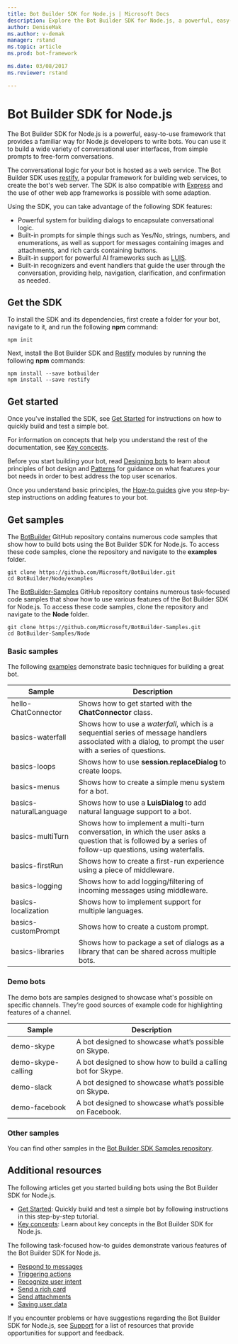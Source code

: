 ```yaml
---
title: Bot Builder SDK for Node.js | Microsoft Docs
description: Explore the Bot Builder SDK for Node.js, a powerful, easy-to-use bot building framework.
author: DeniseMak
ms.author: v-demak
manager: rstand
ms.topic: article
ms.prod: bot-framework

ms.date: 03/08/2017
ms.reviewer: rstand

---
```


# Bot Builder SDK for Node.js


The Bot Builder SDK for Node.js is a powerful, easy-to-use framework that provides a familiar way for Node.js developers to write bots.
You can use it to build a wide variety of conversational user interfaces, from simple prompts to free-form conversations.

The conversational logic for your bot is hosted as a web service. The Bot Builder SDK uses <a href="http://restify.com">restify</a>, a popular framework for building web services, to create the bot's web server. 
The SDK is also compatible with <a href="http://expressjs.com/">Express</a> and the use of other web app frameworks is possible with some adaption. 

Using the SDK, you can take advantage of the following SDK features: 

- Powerful system for building dialogs to encapsulate conversational logic.
- Built-in prompts for simple things such as Yes/No, strings, numbers, and enumerations, as well as support for messages containing images and attachments, 
and rich cards containing buttons.
- Built-in support for powerful AI frameworks such as <a href="http://luis.ai" target="_blank">LUIS</a>.
- Built-in recognizers and event handlers that guide the user through the 
conversation, providing help, navigation, clarification, and confirmation as needed.

## Get the SDK


To install the SDK and its dependencies, first create a folder for your bot, navigate to it, and run the following **npm** command:

```
npm init
```

Next, install the Bot Builder SDK and <a href="http://restify.com/" target="_blank">Restify</a> modules by running the following **npm** commands:

```
npm install --save botbuilder
npm install --save restify
```

## Get started

Once you've installed the SDK, see [Get Started](~/nodejs/bot-builder-nodejs-quickstart.md) for instructions on how to quickly build and test a simple bot.

For information on concepts that help you understand the rest of the documentation, see [Key concepts](~/nodejs/bot-builder-nodejs-concepts.md).

<!--
* [Glossary](~/bot-framework-glossary.md): Covers terminology that is used throughout the SDK documentation. -->

Before you start building your bot, read [Designing bots][DesignGuide] to learn about principles of bot design and [Patterns][DesignPatterns] for guidance on what features your bot needs in order to best address the top user scenarios. 


Once you understand basic principles, the [How-to guides][HowTo] give you step-by-step instructions on adding features to your bot.

## Get samples

The <a href="https://github.com/Microsoft/BotBuilder" target="_blank">BotBuilder</a> GitHub repository 
contains numerous code samples that show how to build bots using the Bot Builder SDK for Node.js. 
To access these code samples, clone the repository and navigate to the **examples** folder.

```
git clone https://github.com/Microsoft/BotBuilder.git
cd BotBuilder/Node/examples
```

The <a href="https://github.com/Microsoft/BotBuilder-Samples" target="_blank">BotBuilder-Samples</a> GitHub repository 
contains numerous task-focused code samples that show how to use various features of the Bot Builder SDK for Node.js. 
To access these code samples, clone the repository and navigate to the **Node** folder.

```
git clone https://github.com/Microsoft/BotBuilder-Samples.git
cd BotBuilder-Samples/Node
```

### Basic samples

The following [examples](https://github.com/Microsoft/BotBuilder/tree/master/Node/examples) demonstrate basic techniques for building a great bot.

| Sample | Description |
|------|------|
| hello-ChatConnector | Shows how to get started with the **ChatConnector** class. |
| basics-waterfall | Shows how to use a *waterfall*, which is a sequential series of message handlers associated with a dialog, to prompt the user with a series of questions. |
| basics-loops | Shows how to use **session.replaceDialog** to create loops. |
| basics-menus | Shows how to create a simple menu system for a bot. |
| basics-naturalLanguage | Shows how to use a **LuisDialog** to add natural language support to a bot. | 
| basics-multiTurn | Shows how to implement a multi-turn conversation, in which the user asks a question that is followed by a series of follow-up questions, using waterfalls. | 
| basics-firstRun | Shows how to create a first-run experience using a piece of middleware. |
| basics-logging| Shows how to add logging/filtering of incoming messages using middleware. |
| basics-localization | Shows how to implement support for multiple languages. | 
| basics-customPrompt | Shows how to create a custom prompt. |
| basics-libraries | Shows how to package a set of dialogs as a library that can be shared across multiple bots. |

### Demo bots

The demo bots are samples designed to showcase what's possible on specific channels. They’re good sources of example code for highlighting features of a channel.

| Sample | Description |
|------|------|
| demo-skype | A bot designed to showcase what’s possible on Skype. | 
| demo-skype-calling | A bot designed to show how to build a calling bot for Skype. |
| demo-slack | A bot designed to showcase what’s possible on Skype. | 
| demo-facebook | A bot designed to showcase what’s possible on Facebook. |

### Other samples

You can find other samples in the [Bot Builder SDK Samples repository](https://github.com/Microsoft/BotBuilder-Samples/tree/master/Node). 

## Additional resources

The following articles get you started building bots using the Bot Builder SDK for Node.js.

* [Get Started](~/nodejs/bot-builder-nodejs-quickstart.md): Quickly build and test a simple bot by following instructions in this step-by-step tutorial.
* [Key concepts](~/nodejs/bot-builder-nodejs-concepts.md): Learn about key concepts in the Bot Builder SDK for Node.js.

The following task-focused how-to guides demonstrate various features of the Bot Builder SDK for Node.js.

* [Respond to messages](~/nodejs/bot-builder-nodejs-use-default-message-handler.md)
* [Triggering actions](~/nodejs/bot-builder-nodejs-global-handlers.md)
* [Recognize user intent](~/nodejs/bot-builder-nodejs-recognize-intent.md)
* [Send a rich card](~/nodejs/bot-builder-nodejs-send-rich-cards.md)
* [Send attachments](~/nodejs/bot-builder-nodejs-send-receive-attachments.md)
* [Saving user data](~/nodejs/bot-builder-nodejs-save-user-data.md)


If you encounter problems or have suggestions regarding the Bot Builder SDK for Node.js, 
see [Support](~/resources-support.md) for a list of resources that provide opportunities 
for support and feedback. 


[DesignGuide]: ~/bot-design-principles.md 
[DesignPatterns]: ~/bot-design-pattern-task-automation.md 
[HowTo]: ~/nodejs/bot-builder-nodejs-use-default-message-handler.md 